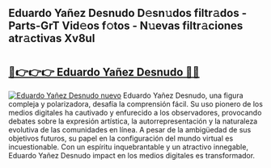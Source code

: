 ## Eduardo Yañez Desnudo D𝚎sn𝚞dos filtr𝚊dos - Parts-GrT Vid𝚎os f𝚘tos - N𝚞evas filtr𝚊ciones atr𝚊ctivas Xv8ul

# <h2><a href="http://mbaf50v.tromn.icu/?c=Eduardo+Ya%c3%b1ez+Desnudo">🔗👉👉👉 Eduardo Yañez Desnudo 🔗🔗</a></h2>

[![Eduardo Yañez Desnudo nuevo](https://i.imgur.com/pEAQMta.gif)](http://mbaf50v.tromn.icu/?c=Eduardo+Ya%c3%b1ez+Desnudo)
Eduardo Yañez Desnudo, una figura compleja y polarizadora, desafía la comprensión fácil. Su uso pionero de los medios digitales ha cautivado y enfurecido a los observadores, provocando debates sobre la expresión artística, la autorrepresentación y la naturaleza evolutiva de las comunidades en línea. A pesar de la ambigüedad de sus objetivos futuros, su papel en la configuración del mundo virtual es incuestionable. Con un espíritu inquebrantable y un atractivo innegable, Eduardo Yañez Desnudo impact en los medios digitales es transformador.
